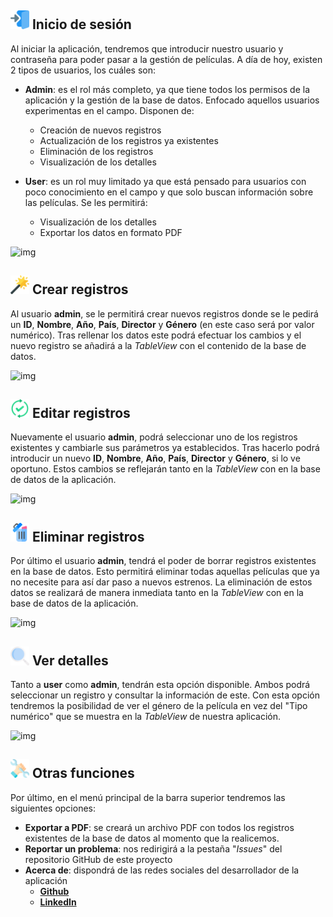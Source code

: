 ## <img src="docs/github_images/enter.svg" width="30" />  Inicio de sesión


Al iniciar la aplicación, tendremos que introducir nuestro usuario y contraseña para poder pasar a la gestión de películas. A día de hoy, existen 2 tipos de usuarios, los cuáles son:

- **Admin**: es el rol más completo, ya que tiene todos los permisos de la aplicación y la gestión de la base de datos. Enfocado aquellos usuarios experimentas en el campo. Disponen de:

  - Creación de nuevos registros
  - Actualización de los registros ya existentes
  - Eliminación de los registros
  - Visualización de los detalles

- **User**: es un rol muy limitado ya que está pensado para usuarios con poco conocimiento en el campo y que solo buscan información sobre las películas. Se les permitirá:

  - Visualización de los detalles
  - Exportar los datos en formato PDF

  

![img](https://i.imgur.com/bguJrvh.gif)



## <img src="docs/github_images/magic-wand.svg" width="30" /> Crear registros

Al usuario **admin**, se le permitirá crear nuevos registros donde se le pedirá un **ID**, **Nombre**, **Año**, **País**, **Director** y **Género** (en este caso será por valor numérico). Tras rellenar los datos este podrá efectuar los cambios y el nuevo registro se añadirá a la *TableView* con el contenido de la base de datos.



![img](https://i.imgur.com/7oX2dKl.gif)



## <img src="docs/github_images/updated.svg" width="30" /> Editar registros

Nuevamente el usuario **admin**, podrá seleccionar uno de los registros existentes y cambiarle sus parámetros ya establecidos. Tras hacerlo podrá introducir un nuevo **ID**, **Nombre**, **Año**, **País**, **Director** y **Género**, si lo ve oportuno. Estos cambios se reflejarán tanto en la *TableView* con en la base de datos de la aplicación.



![img](https://i.imgur.com/zf6tf5u.gif)



## <img src="docs/github_images/delete.svg" width="30" /> Eliminar registros

Por último el usuario **admin**, tendrá el poder de borrar registros existentes en la base de datos. Esto permitirá eliminar todas aquellas películas que ya no necesite para así dar paso a nuevos estrenos. La eliminación de estos datos se realizará de manera inmediata tanto en la *TableView* con en la base de datos de la aplicación.



![img](https://imgur.com/3jdvpPj.gif)



## <img src="docs/github_images/search.svg" width="30" /> Ver detalles

Tanto a **user** como **admin**, tendrán esta opción disponible. Ambos podrá seleccionar un registro y consultar la información de este. Con esta opción tendremos la posibilidad de ver el género de la película en vez del "Tipo numérico" que se muestra en la *TableView* de nuestra aplicación.



![img](https://imgur.com/Msa1Q7a.gif)



## <img src="docs/github_images/wrench.svg" width="30" /> Otras funciones

Por último, en el menú principal de la barra superior tendremos las siguientes opciones: 

- **Exportar a PDF**: se creará un archivo PDF con todos los registros existentes de la base de datos al momento que la realicemos.
- **Reportar un problema**: nos redirigirá a la pestaña "*Issues*" del repositorio GitHub de este proyecto
- **Acerca de**: dispondrá de las redes sociales del desarrollador de la aplicación
  - [**Github**](https://github.com/Ayoamaro)
  - [**LinkedIn**](https://www.linkedin.com/in/ayoamaro/)
